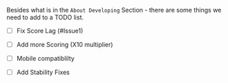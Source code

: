 Besides what is in the `About Developing` Section - there are some things we need to add to a TODO list. 

 - [ ] Fix Score Lag (#Issue1) 
 
 - [ ] Add more Scoring (X10 multiplier)
  
 - [ ] Mobile compatiblilty
 
 - [ ] Add Stability Fixes
